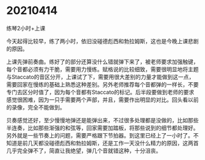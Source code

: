 # 20210414

练琴2小时+上课

今天起得比较早，练了两小时，依旧没碰德彪西和勃拉姆斯，这也是今晚上课悲剧的原因。

上课先弹前奏曲。练好了的部分还算没什么错就弹下来了，被老师要求加强触键，每个音都必须有力干脆，需要用力慢练。赋格说的比较细致，需要很明显地将主题与Staccato的音区分开，上课试了下，需要用很大差别的力量才能做到这一点，需要回家在慢练的基础上熟悉这种差别。另外老师推荐每个音都弹的一样长，不要专门去区分时值了，因为每个音都有Staccato的标记。后半段要做到老师的要求感觉很困难，因为一只手需要两个声部，并且，需要作出明显的对比。回头看以前的录像，完全不能做到。

贝奏感觉还好，至少慢慢地弹还是能弹出来，不过很多处理都是没做的，比如那些半连奏，比如那些渐强的和弦等，回家需要加踏板，将那些说到的细节都处理好。另外就是一些节奏上的问题，需要严格跟下节拍器。到这里已经上了一小时了。不知道是前几天都没碰德彪西和勃拉姆斯，还是工作一天没什么精力的原因，这两首几乎完全弹不了，简直让我绝望，弹几个音就错这种，十分沮丧。

